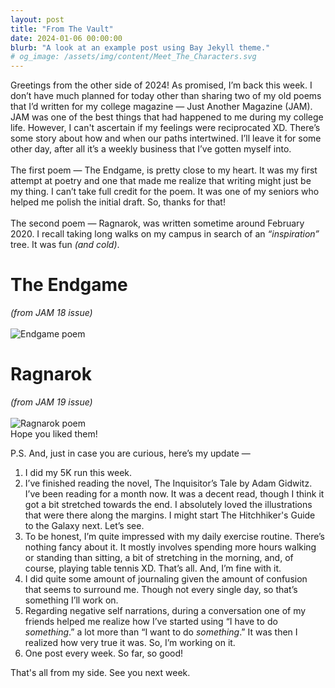 ```yaml
---
layout: post
title: "From The Vault"
date: 2024-01-06 00:00:00
blurb: "A look at an example post using Bay Jekyll theme."
# og_image: /assets/img/content/Meet_The_Characters.svg
---
```


Greetings from the other side of 2024! As promised, I’m back this week. I don’t have much planned for today other than sharing two of my old poems that I’d written for my college magazine — Just Another Magazine (JAM). JAM was one of the best things that had happened to me during my college life. However, I can't ascertain if my feelings were reciprocated XD. There’s some story about how and when our paths intertwined. I’ll leave it for some other day, after all it’s a weekly business that I’ve gotten myself into.
<br><br>
The first poem — The Endgame, is pretty close to my heart. It was my first attempt at poetry and one that made me realize that writing might just be my thing. I can’t take full credit for the poem. It was one of my seniors who helped me polish the initial draft. So, thanks for that!
<br><br>
The second poem — Ragnarok, was written sometime around February 2020. I recall taking long walks on my campus in search of an <i>“inspiration”</i> tree. It was fun <i>(and cold)</i>.
<br>

<h1>The Endgame</h1> <i> (from JAM 18 issue) </i>
<br><br>
<img src="{{ "/assets/img/content/Endgame.png" | absolute_url }}" alt="Endgame poem" class="post-pic"/>

<h1> Ragnarok </h1> <i> (from JAM 19 issue) </i>
<br><br>
<img src="{{ "/assets/img/content/Ragnarok.png" | absolute_url }}" alt="Ragnarok poem" class="post-pic"/>

<br>
Hope you liked them!

P.S. And, just in case you are curious, here’s my update — <br>

1. I did my 5K run this week.<br>
2. I’ve finished reading the novel, The Inquisitor’s Tale by Adam Gidwitz. I’ve been reading for a month now. It was a decent read, though I think it got a bit stretched towards the end. I absolutely loved the illustrations that were there along the margins. I might start The Hitchhiker's Guide to the Galaxy next. Let’s see.<br>
3. To be honest, I’m quite impressed with my daily exercise routine. There’s nothing fancy about it. It mostly involves spending more hours walking or standing than sitting, a bit of stretching in the morning, and, of course, playing table tennis XD. That’s all. And, I’m fine with it. <br>
4. I did quite some amount of journaling given the amount of confusion that seems to surround me. Though not every single day, so that’s something I’ll work on. <br>
5. Regarding negative self narrations, during a conversation one of my friends helped me realize how I’ve started using “I have to do <i>something</i>.” a lot more than “I want to do <i>something</i>.” It was then I realized how very true it was. So, I’m working on it. <br>
6. One post every week. So far, so good! <br>

That's all from my side. See you next week.
